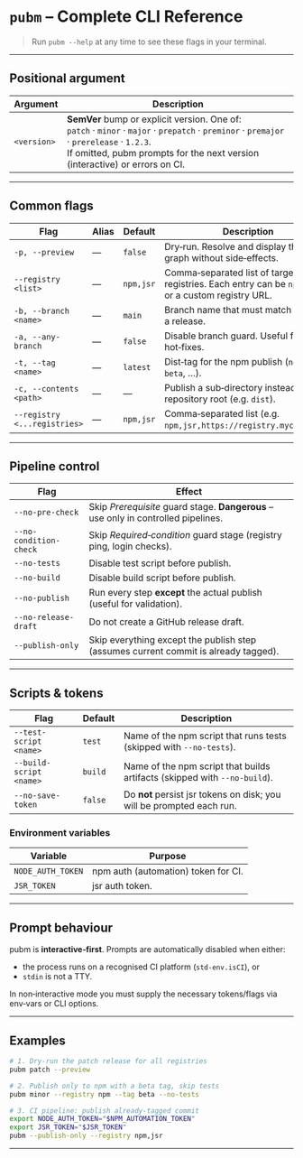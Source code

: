 # `pubm` – Complete CLI Reference

> Run `pubm --help` at any time to see these flags in your terminal.

---

## Positional argument

| Argument | Description |
|----------|-------------|
| `<version>` | **SemVer** bump or explicit version. One of:<br/>`patch` · `minor` · `major` · `prepatch` · `preminor` · `premajor` · `prerelease` · `1.2.3`.<br/>If omitted, pubm prompts for the next version (interactive) or errors on CI. |

---

## Common flags

| Flag | Alias | Default | Description |
|------|-------|---------|-------------|
| `-p, --preview` | — | `false` | Dry‑run. Resolve and display the task graph without side‑effects. |
| `--registry <list>` | — | `npm,jsr` | Comma‑separated list of target registries. Each entry can be `npm`, `jsr`, or a custom registry URL. |
| `-b, --branch <name>` | — | `main` | Branch name that must match `HEAD` for a release. |
| `-a, --any-branch` | — | `false` | Disable branch guard. Useful for hot‑fixes. |
| `-t, --tag <name>` | — | `latest` | Dist‑tag for the npm publish (`next`, `beta`, …). |
| `-c, --contents <path>` | — | — | Publish a sub‑directory instead of repository root (e.g. `dist`). |
| `--registry <...registries>` | — | `npm,jsr` | Comma‑separated list (e.g. `npm,jsr,https://registry.mycorp.com`). |

---

## Pipeline control

| Flag | Effect |
|------|--------|
| `--no-pre-check` | Skip *Prerequisite* guard stage. **Dangerous** – use only in controlled pipelines. |
| `--no-condition-check` | Skip *Required‑condition* guard stage (registry ping, login checks). |
| `--no-tests` | Disable test script before publish. |
| `--no-build` | Disable build script before publish. |
| `--no-publish` | Run every step **except** the actual publish (useful for validation). |
| `--no-release-draft` | Do not create a GitHub release draft. |
| `--publish-only` | Skip everything except the publish step (assumes current commit is already tagged). |

---

## Scripts & tokens

| Flag | Default | Description |
|------|---------|-------------|
| `--test-script <name>` | `test` | Name of the npm script that runs tests (skipped with `--no-tests`). |
| `--build-script <name>` | `build` | Name of the npm script that builds artifacts (skipped with `--no-build`). |
| `--no-save-token` | `false` | Do **not** persist jsr tokens on disk; you will be prompted each run. |

### Environment variables

| Variable | Purpose |
|----------|---------|
| `NODE_AUTH_TOKEN` | npm auth (automation) token for CI. |
| `JSR_TOKEN` | jsr auth token. |

---

## Prompt behaviour

pubm is **interactive‑first**. Prompts are automatically disabled when either:

* the process runs on a recognised CI platform (`std-env.isCI`), or
* `stdin` is not a TTY.

In non‑interactive mode you must supply the necessary tokens/flags via env‑vars or CLI options.

---

## Examples

```bash
# 1. Dry‑run the patch release for all registries
pubm patch --preview

# 2. Publish only to npm with a beta tag, skip tests
pubm minor --registry npm --tag beta --no-tests

# 3. CI pipeline: publish already‑tagged commit
export NODE_AUTH_TOKEN="$NPM_AUTOMATION_TOKEN"
export JSR_TOKEN="$JSR_TOKEN"
pubm --publish-only --registry npm,jsr
```

---
